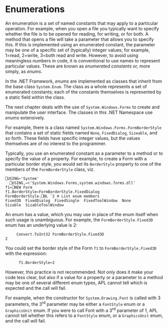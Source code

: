 <h1 class="heading"><span class="name">Enumerations</span></h1>

An enumeration is a set of named constants that may apply to a particular operation. For example, when you open a file you typically want to specify whether the file is to be opened for reading, for writing, or for both. A method that opens a file will take a parameter that allows you to specify this. If this is implemented using an enumerated constant, the parameter may be one of a specific set of (typically) integer values; for example, 1=read, 2=write, 3=both read and write. However, to avoid using meaningless numbers in code, it is conventional to use names to represent particular values. These are known as *enumerated constants* or, more simply, as *enums*.

In the .NET Framework, *enums* are implemented as classes that inherit from the base class `System.Enum`. The class as a whole represents a set of enumerated constants; each of the constants themselves is represented by a static field within the class.

The next chapter deals with the use of `System.Windows.Forms` to create and manipulate the user interface. The classes in this .NET Namespace use *enums* extensively.

For example, there is a class named `System.Windows.Forms.FormBorderStyle` that contains a set of static fields named `None`, `FixedDialog`, `Sizeable`, and so forth. These fields have specific integer values, but the values themselves are of no interest to the programmer.

Typically, you use an enumerated constant as a parameter to a method or to specify the value of a property. For example, to create a Form with a particular border style, you would set its `BorderStyle` property to one of the members of the `FormBorderStyle` class, viz.
```apl
⎕USING←'System'
  ⎕USING,←⊂'System.Windows.Forms,system.windows.forms.dll'
f1←⎕NEW Form
f1.BorderStyle←FormBorderStyle.FixedDialog
FormBorderStyle.⎕NL ¯2 ⍝ List enum members
Fixed3D  FixedDialog  FixedSingle  FixedToolWindow  None 
Sizable  SizableToolWindow
```

An enum has a value, which you may use in place of the enum itself when such usage is unambiguous. For example, the `FormBorderStyle.Fixed3D` enum has an underlying value is 2:
```apl
     Convert.ToInt32 FormBorderStyle.Fixed3D
2
```

You could set the border style of the Form `f1` to `FormBorderStyle.Fixed3D` with the expression:
```apl
      f1.BorderStyle←2
```

However, this practice is not recommended. Not only does it make your code less clear, but also if a value for a property or a parameter to a method may be one of several different enum types, APL cannot tell which is expected and the call will fail.

For example, when the constructor for `System.Drawing.Font` is called with 3 parameters, the 3<sup>rd</sup> parameter may be either a `FontStyle` enum or a `GraphicsUnit` enum. If you were to call Font with a 3<sup>rd</sup> parameter of 1, APL cannot tell whether this refers to a `FontStyle` enum, or a `GraphicsUnit` enum, and the call will fail.

